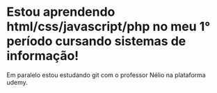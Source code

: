 # Estou aprendendo html/css/javascript/php no meu 1° período cursando sistemas de informação!
Em paralelo estou estudando git com o professor Nélio na plataforma udemy.  
